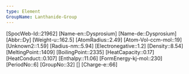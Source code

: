 ```yaml
---
type: Element
GroupName: Lanthanide-Group
---
```

[SpocWeb-Id::21962]
[Name-en::Dysprosium]
[Name-de::Dysprosium]
[Abbr::Dy]
[Weight-u::162.5]
[AtomRadius::2.49]
[Atom-Vol-ccm-mol::19]
[Unknown2::1.59]
[Radius-nm::5.94]
[Electronegative::1.2]
[Density::8.54]
[MeltingPoint::1409]
[BoilingPoint::2335]
[HeatCapacity::0.17]
[HeatConduct::0.107]
[Enthalpy::11.06]
[FormEnergy-kj-mol::230]
[PeriodNo::6]
[GroupNo::32]
[]
[Charge-e::66]

